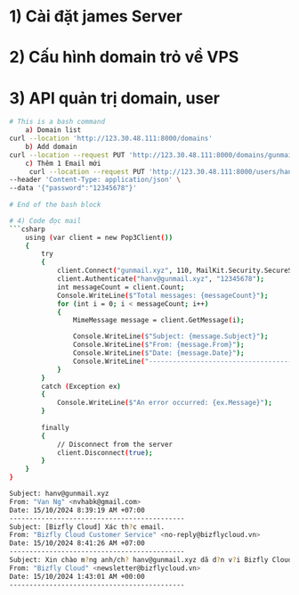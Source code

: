# 1) Cài đặt  james Server  
# 2) Cấu hình domain trỏ về VPS  
# 3) API quản trị domain, user 
```bash
# This is a bash command
    a) Domain list
curl --location 'http://123.30.48.111:8000/domains' 
    b) Add domain  
curl --location --request PUT 'http://123.30.48.111:8000/domains/gunmail.xyz' 
    c) Thêm 1 Email mới 
     curl --location --request PUT 'http://123.30.48.111:8000/users/hanv@gunmail.xyz' \
--header 'Content-Type: application/json' \
--data '{"password":"12345678"}' 
    
# End of the bash block

# 4) Code đọc mail 
```csharp
    using (var client = new Pop3Client())
    {
        try
        {  
            client.Connect("gunmail.xyz", 110, MailKit.Security.SecureSocketOptions.None);
            client.Authenticate("hanv@gunmail.xyz", "12345678");
            int messageCount = client.Count;
            Console.WriteLine($"Total messages: {messageCount}");
            for (int i = 0; i < messageCount; i++)
            {
                MimeMessage message = client.GetMessage(i);

                Console.WriteLine($"Subject: {message.Subject}");
                Console.WriteLine($"From: {message.From}");
                Console.WriteLine($"Date: {message.Date}");
                Console.WriteLine("--------------------------------------------");
            }
        }
        catch (Exception ex)
        {
            Console.WriteLine($"An error occurred: {ex.Message}");
        }
        
        finally
        {
            // Disconnect from the server
            client.Disconnect(true);
        }
    }
}

Subject: hanv@gunmail.xyz
From: "Van Ng" <nvhabk@gmail.com>
Date: 15/10/2024 8:39:19 AM +07:00
--------------------------------------------
Subject: [Bizfly Cloud] Xác th?c email.
From: "Bizfly Cloud Customer Service" <no-reply@bizflycloud.vn>
Date: 15/10/2024 8:41:26 AM +07:00
--------------------------------------------
Subject: Xin chào m?ng anh/ch? hanv@gunmail.xyz dã d?n v?i Bizfly Cloud
From: "Bizfly Cloud" <newsletter@bizflycloud.vn>
Date: 15/10/2024 1:43:01 AM +00:00
--------------------------------------------

